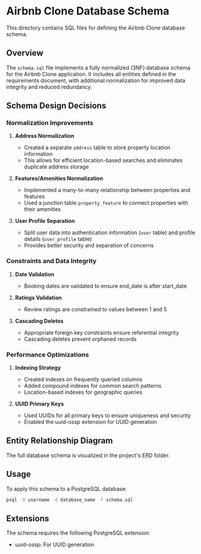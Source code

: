 # Airbnb Clone Database Schema

This directory contains SQL files for defining the Airbnb Clone database schema.

## Overview

The `schema.sql` file implements a fully normalized (3NF) database schema for the Airbnb Clone application. It includes all entities defined in the requirements document, with additional normalization for improved data integrity and reduced redundancy.

## Schema Design Decisions

### Normalization Improvements

1. **Address Normalization**

   - Created a separate `address` table to store property location information
   - This allows for efficient location-based searches and eliminates duplicate address storage

2. **Features/Amenities Normalization**

   - Implemented a many-to-many relationship between properties and features
   - Used a junction table `property_feature` to connect properties with their amenities

3. **User Profile Separation**
   - Split user data into authentication information (`user` table) and profile details (`user_profile` table)
   - Provides better security and separation of concerns

### Constraints and Data Integrity

1. **Date Validation**

   - Booking dates are validated to ensure end_date is after start_date

2. **Ratings Validation**

   - Review ratings are constrained to values between 1 and 5

3. **Cascading Deletes**
   - Appropriate foreign key constraints ensure referential integrity
   - Cascading deletes prevent orphaned records

### Performance Optimizations

1. **Indexing Strategy**

   - Created indexes on frequently queried columns
   - Added compound indexes for common search patterns
   - Location-based indexes for geographic queries

2. **UUID Primary Keys**
   - Used UUIDs for all primary keys to ensure uniqueness and security
   - Enabled the uuid-ossp extension for UUID generation

## Entity Relationship Diagram

The full database schema is visualized in the project's ERD folder.

## Usage

To apply this schema to a PostgreSQL database:

```bash
psql -U username -d database_name -f schema.sql
```

## Extensions

The schema requires the following PostgreSQL extension:

- uuid-ossp: For UUID generation
